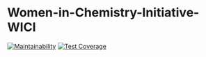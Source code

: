 # Women-in-Chemistry-Initiative-WICI
[![Maintainability](https://api.codeclimate.com/v1/badges/d4030c116da7eb269862/maintainability)](https://codeclimate.com/github/walkerspence/Women-in-Chemistry-Initiative-WICI/maintainability)
[![Test Coverage](https://api.codeclimate.com/v1/badges/d4030c116da7eb269862/test_coverage)](https://codeclimate.com/github/walkerspence/Women-in-Chemistry-Initiative-WICI/test_coverage)